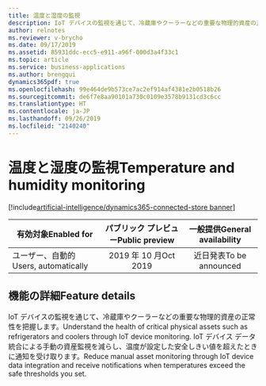 ```yaml
---
title: 温度と湿度の監視
description: IoT デバイスの監視を通じて、冷蔵庫やクーラーなどの重要な物理的資産の正常性を把握します。 IoT デバイス データ統合による手動の資産監視を減らし、温度が設定した安全しきい値を超えたときに通知を受け取ります。
author: relnotes
ms.reviewer: v-brycho
ms.date: 09/17/2019
ms.assetid: 85931ddc-ecc5-e911-a96f-000d3a4f33c1
ms.topic: article
ms.service: business-applications
ms.author: brengqui
dynamics365pdf: true
ms.openlocfilehash: 99e464de9b573ce7ac2ef914af4381e2b0518b26
ms.sourcegitcommit: de6f7e8aa90101a730c0109e3578b9131cd3c6cc
ms.translationtype: HT
ms.contentlocale: ja-JP
ms.lasthandoff: 09/26/2019
ms.locfileid: "2140240"
---
```

# <a name="temperature-and-humidity-monitoring"></a><span data-ttu-id="19ffc-104">温度と湿度の監視</span><span class="sxs-lookup"><span data-stu-id="19ffc-104">Temperature and humidity monitoring</span></span>
[!include[artificial-intelligence/dynamics365-connected-store banner](../includes/artificial-intelligence/dynamics365-connected-store.md)]

| <span data-ttu-id="19ffc-105">有効対象</span><span class="sxs-lookup"><span data-stu-id="19ffc-105">Enabled for</span></span>    |  <span data-ttu-id="19ffc-106">パブリック プレビュー</span><span class="sxs-lookup"><span data-stu-id="19ffc-106">Public preview</span></span> | <span data-ttu-id="19ffc-107">一般提供</span><span class="sxs-lookup"><span data-stu-id="19ffc-107">General availability</span></span> | 
| ---------- | :----------: |:----------: |
|<span data-ttu-id="19ffc-108">ユーザー、自動的</span><span class="sxs-lookup"><span data-stu-id="19ffc-108">Users, automatically</span></span>|<span data-ttu-id="19ffc-109">2019 年 10 月</span><span class="sxs-lookup"><span data-stu-id="19ffc-109">Oct 2019</span></span>| <span data-ttu-id="19ffc-110">近日発表</span><span class="sxs-lookup"><span data-stu-id="19ffc-110">To be announced</span></span>|






## <a name="feature-details"></a><span data-ttu-id="19ffc-111">機能の詳細</span><span class="sxs-lookup"><span data-stu-id="19ffc-111">Feature details</span></span>
<!--feature detail start -->
<span data-ttu-id="19ffc-112">IoT デバイスの監視を通じて、冷蔵庫やクーラーなどの重要な物理的資産の正常性を把握します。</span><span class="sxs-lookup"><span data-stu-id="19ffc-112">Understand the health of critical physical assets such as refrigerators and coolers through IoT device monitoring.</span></span> <span data-ttu-id="19ffc-113">IoT デバイス データ統合による手動の資産監視を減らし、温度が設定した安全しきい値を超えたときに通知を受け取ります。</span><span class="sxs-lookup"><span data-stu-id="19ffc-113">Reduce manual asset monitoring through IoT device data integration and receive notifications when temperatures exceed the safe thresholds you set.</span></span>
<!--feature detail end -->











